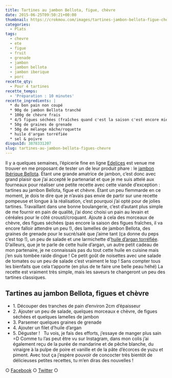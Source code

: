 ```yaml
---
title: Tartines au jambon Bellota, figue, chèvre
date: 2015-06-25T09:50:21+00:00
thumbnail: https://crokmou.com/images/tartines-jambon-bellota-figue-chevre-grenade-crokmou-blog-3.jpg
categories:
  - Plats
tags:
  - chevre
  - ete
  - figue
  - fruit
  - grenade
  - jambon
  - jambon bellota
  - jambon iberique
  - porc
recette_qty:
  - Pour 4 tartines
recette_temps:
  - 'Préparation : 10 minutes'
recette_ingredients: |
  * du bon pain non coupé
  * 90g de jambon Bellota tranché
  * 100g de chèvre frais
  * 4/5 figues séchées (fraîches quand c'est la saison c'est encore mieux)
  * 50g de graines de grenade
  * 50g de mélange mâche/roquette
  * huile d'argan torréfiée
  * sel & poivre
disqusId: 3878331207
slug: tartines-au-jambon-bellota-figues-chevre
---
```


Il y a quelques semaines, l’épicerie fine en ligne [Edelices](http://www.edelices.com) est venue me trouver en me proposant de tester un de leur produit phare : le [jambon Ibérique Bellota](http://www.edelices.com/viandes-salaisons/jambon-iberique-bellota.html). Étant une grande amatrice de jambon, c’est donc avec grand plaisir que j’ai accepté le partenariat et que je me suis attelé aux fourneaux pour réaliser une petite recette avec cette viande d’exception : tartines au jambon Bellota, figue et chèvre. Étant un peu flemmarde en ce moment, je dois te dire que je n’avais pas envie de partir sur une recette pompeuse et longue à la réalisation, c’est pourquoi j’ai opté pour de jolies tartines. Travaillant dans une bonne boulangerie, c’est d’autant plus simple de me fournir en pain de qualité, j’ai donc choisi un pain au levain et céréales pour le côté crousti/croquant. Ajoute à cela des morceaux de chèvre, des figues séchées (pas encore la saison des figues fraîches, il va encore falloir attendre un peu !), des lamelles de jambon Bellota, des graines de grenade pour le sucré/salé que j’aime tant (ça donne du peps c’est top !), un peu de salade et une larmichette d’[huile d’argan torréfiée](http://www.edelices.com/huile-argan-torrefiee-argania.html). D’ailleurs, que je te parle de cette huile d’argan, un autre petit cadeau de mon partenaire, je ne connaissais pas du tout cette huile en cuisine mais j’en suis tombée raide dingue ! Ce petit goût de noisettes avec une salade de tomates ou un peu de salade c’est vraiment le top ! Sans compter tous les bienfaits que cela t’apporte (en plus de te faire une belle peau héhé) La recette est vraiment très simple, mais les saveurs te changeront un peu des tartines classiques.  

## **Tartines au jambon Bellota, figues et chèvre**

* 1\. Découper des tranches de pain d’environ 2cm d’épaisseur
* 2\. Ajouter un peu de salade, quelques morceaux e chèvre, de figues séchées et quelques lamelles de jambon
* 3\. Parsemer quelques graines de grenade
* 4\. Ajouter un filet d’huile d’argan
* 5\. Déguster !   Tu vois, je fais des efforts, j’essaye de manger plus sain =D Comme tu l’as peut être vu sur Instagram, dans mon colis j’ai également reçu de la purée de mandarine et de pêche blanche, du vinaigre à la pulpe de poire et vanille et de la pâte d’écorces de yuzu et piment. Avec tout ça j’espère pouvoir de concocter très bientôt de délicieuses petites recettes, tu m’en diras des nouvelles !

○ [Facebook](https://www.facebook.com/crokmou.blog) ○ [Twitter](https://twitter.com/Crokmou) ○